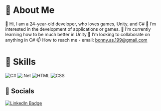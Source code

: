 # :floppy_disk: About Me
👋 Hi, I am a 24-year-old developer, who loves games, Unity, and C#
👀 I’m interested in the development of applications or games.
🌱 I’m currently learning how to be much better in Unity
💞️ I’m looking to collaborate on anything in C#
📫 How to reach me - email: bonny.as.199@gmail.com

# :bookmark_tabs: Skills
![C#](https://img.shields.io/badge/C%23-5b0080?style=for-the-badge&logo=csharp)
![.Net](https://img.shields.io/badge/.NET-330659?style=for-the-badge&logo=.Net)
![HTML](https://img.shields.io/badge/HTML-de4628?style=for-the-badge&logo=html5&logoColor=white)
![CSS](https://img.shields.io/badge/CSS-144875?style=for-the-badge&logo=css3&logoColor=white)

## :e-mail: Socials
<a href="https://www.linkedin.com/in/adam-slez%C3%A1k-b06414276/">
  <img alt="LinkedIn Badge" src="https://img.shields.io/badge/LinkedIn-1c1c1c?style=for-the-badge&logo=LinkedIn&logoColor=white">
</a>
